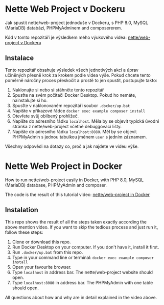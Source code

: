 Nette Web Project v Dockeru
===========================

Jak spustit nette/web-project jednoduše v Dockeru, s PHP 8.0, MySQL (MariaDB) databází, PHPMyAdminem and composererem.

Kód v tomto repozitáři je výsledkem mého výukového videa: [nette/web-project v Dockeru](https://www.youtube.com/watch?v=2i-9Ens7o0Q)

## Instalace

Tento repozitář obsahuje výsledek všech jednotivých akcí a úprav učiněných přesně krok za krokem podle videa výše.
Pokud chcete tento poměrně náročný proces přeskočit a prostě to jen spustit, postupujte takto:

1. Naklonujte si nebo si stáhněte tento repozitář 
2. Spusťte na svém počítači Docker Desktop. Pokud ho nemáte, nainstalujte si ho.
3. Spusťte v naklonovaném repozitáři soubor `.docker/up.bat`
4. Napište v příkazové řádce `docker exec example composer install`
5. Otevřete svůj oblíbený prohlížeč.
6. Napište do adresního řádku `localhost`. Měla by se objevit typická úvodní stránka z nette/web-project včetně debuggovací lišty.
7. Napište do adresního řádku `localhost:8080`. Měl by se objevit PHPMyAdmin s jednou tabulkou jménem `user` s jedním záznamem.

Všechny odpovědi na dotazy co, proč a jak najdete ve videu výše.

Nette Web Project in Docker
===========================

How to run nette/web-project easily in Docker, with PHP 8.0, MySQL (MariaDB) database, PHPMyAdmin and composer.

The code is the result of this tutorial video: [nette/web-project in Docker](https://www.youtube.com/watch?v=2i-9Ens7o0Q)

## Instalation

This repo shows the result of all the steps taken exactly according the above mention video.
If you want to skip the tedious process and just run it, follow these steps:

1. Clone or download this repo.
2. Run Docker Desktop on your computer. If you don't have it, install it first.
3. Run `.docker/up.bat` from this repo.
4. Type in your command line or terminal: `docker exec example composer install`
5. Open your favourite browser.
6. Type `localhost` in address bar. The nette/web-project website should open.
7. Type `localhost:8080` in address bar. The PHPMyAdmin with one table should open.

All questions about how and why are in detail explained in the video above.